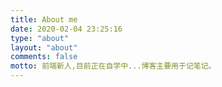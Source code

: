 ```yaml
---
title: About me
date: 2020-02-04 23:25:16
type: "about"
layout: "about"
comments: false
motto: 前端新人,目前正在自学中...博客主要用于记笔记。
---
```

